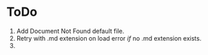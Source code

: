 # ToDo

1. Add Document Not Found default file.
1. Retry with .md extension on load error *if* no .md extension exists.
1. 
